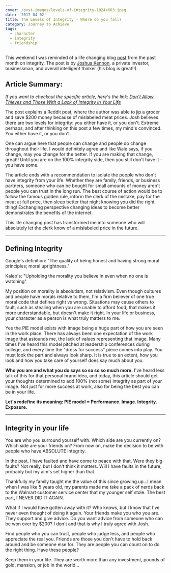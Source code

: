 ```yaml
---
cover: /post-images/levels-of-integrity-1024x683.jpeg
date: '2017-04-02'
title: The Levels of Integrity - Where do you fall?
category: Journey to Achieve
tags:
  - character
  - integrity
  - friendship
---
```

This weekend I was reminded of a life changing blog [post](http://www.joshuakennon.com/dont-allow-thieves-and-those-with-a-lack-of-integrity-in-your-life/) from the past month on integrity. The post is by [Joshua Kennon](http://www.joshuakennon.com), a private investor, businessman, and overall intelligent thinker (his blog is great!!).

## Article Summary:

_If you want to checkout the specific article, here's the link: [Don't Allow Thieves and Those With a Lack of Integrity in Your Life](http://www.joshuakennon.com/dont-allow-thieves-and-those-with-a-lack-of-integrity-in-your-life/)_

The post explains a Reddit post, where the author was able to jip a grocer and save $200 money because of mislabeled meat prices. Josh believes there are two levels for integrity: you either have it, or you don't. Extreme perhaps, and after thinking on this post a few times, my mind's convinced. You either have it, or you don't.

One can argue here that people can change and people do change throughout their life. I would definitely agree and like Wale says, if you change, may you change for the better. If you are making that change, great!! Until you are on the 100% integrity side, then you still don't have it - you have some.

The article ends with a recommendation to isolate the people who don't have integrity from your life. Whether they are family, friends, or business partners, someone who can be bought for small amounts of money aren't people you can trust in the long run. The best course of action would be to follow the famous golden rule, inform the clerk of the mistake, pay for the meat at full price, then sleep better that night knowing you did the right thing! Exchanging perspective changing ideas to become better demonstrates the benefits of the internet.

This life changing post has transformed me into someone who will absolutely let the clerk know of a mislabeled price in the future.

* * *

## Defining Integrity

Google's definition: "The quality of being honest and having strong moral principles; moral uprightness."

Kaleb's: "Upholding the morality you believe in even when no one is watching"

My position on morality is absolutism, not relativism. Even though cultures and people have morals relative to them, I'm a firm believer of one true moral code that defines right vs wrong. Situations may cause others to fault, such as stealing when you are unable to afford food; that makes it more understandable, but doesn't make it right. In your life or business, your character as a person is what truly matters to me.

Yes the PIE model exists with image being a huge part of how you are seen in the work place. There has always been one expectation of the work image that astounds me, the lack of values representing that image. Many times I've heard this model pitched at leadership conferences during college, and every time the "dress for success" piece comes into play. You must look the part and always look sharp. It is true to an extent, how you look and how you take care of yourself does say much about you.

**Who you are and what you do says so so so so much more.** I've heard less talk of this for that personal brand idea, and today, this article should get your thoughts determined to add 100% (not some) integrity as part of your image. Not just for more success at work, also for being the best you can be in your life.

**Let's redefine its meaning: PIE model = Performance. Image. Integrity. Exposure.**

* * *

## Integrity in your life

You are who you surround yourself with. Which side are you currently on? Which side are your friends on? From now on, make the decision to be with people who have ABSOLUTE integrity.

In the past, I have faulted and have come to peace with that. Were they big faults? Not really, but I don't think it matters. Will I have faults in the future, probably but my aim's set higher than that.

Thankfully my family taught me the value of this since growing up...I mean when I was like 5 years old, my parents made me take a pack of nerds back to the Walmart customer service center that my younger self stole. The best part, I NEVER DID IT AGAIN.

What if I would have gotten away with it? Who knows, but I know that I've never even thought of doing it again. Your friends make you who you are. They support and give advice. Do you want advice from someone who can be won over by $200? I don't and that is why I truly agree with Josh.

Find people who you can trust, people who judge less, and people who appreciate the real you. Friends are those you don't have to hold back around and be someone else for. They are people you can count on to do the right thing. Have these people?

Keep them in your life. They are worth more than any investment, pounds of gold, mansion, or job in the world...
